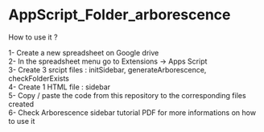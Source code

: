 # AppScript_Folder_arborescence

How to use it ?

1- Create a new spreadsheet on Google drive <br>
2- In the spreadsheet menu go to Extensions -> Apps Script <br>
3- Create 3 srcipt files : initSidebar, generateArborescence, checkFolderExists <br>
4- Create 1 HTML file : sidebar <br>
5- Copy / paste the code from this repository to the corresponding files created <br>
6- Check Arborescence sidebar tutorial PDF for more informations on how to use it <br>

